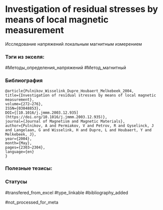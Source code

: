 # Investigation of residual stresses by means of local magnetic measurement

Исследование напряжений локальным магнитным измерением

### Тэги из экселя:
#Методы_определения_напряжений 
#Метод_магнитный 

### Библиография
```
@article{Pulnikov_Wisselink_Dupre_Houbaert_Melkebeek_2004,
title={Investigation of residual stresses by means of local magnetic measurement},
volume={272–276},
ISSN={03048853},
DOI={[10.1016/j.jmmm.2003.12.935](https://doi.org/10.1016/j.jmmm.2003.12.935)},
journal={Journal of Magnetism and Magnetic Materials},
author={Pulnikov, A and Permiakov, V and Petrov, R and Gyselinck, J and Langelaan, G and Wisselink, H and Dupre, L and Houbaert, Y and Melkebeek, J},
year={2004},
month={May},
pages={2303–2304},
language={en}
}
```

### Полезные тезисы:

### Статусы
#transfered_from_excel 
#type_linkable 
#bibliography_added

#not_processed_for_meta
